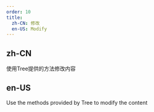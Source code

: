 ```yaml
---
order: 10
title:
  zh-CN: 修改
  en-US: Modify
---
```


## zh-CN

使用Tree提供的方法修改内容

## en-US

Use the methods provided by Tree to modify the content